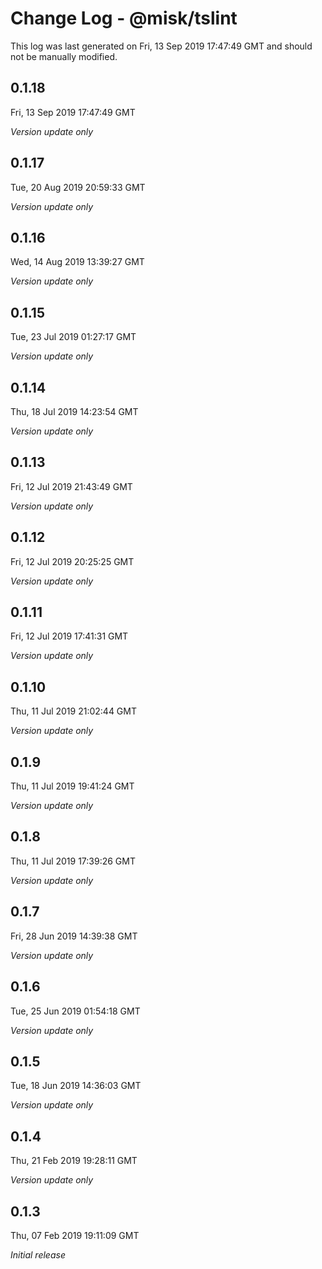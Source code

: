 # Change Log - @misk/tslint

This log was last generated on Fri, 13 Sep 2019 17:47:49 GMT and should not be manually modified.

## 0.1.18
Fri, 13 Sep 2019 17:47:49 GMT

*Version update only*

## 0.1.17
Tue, 20 Aug 2019 20:59:33 GMT

*Version update only*

## 0.1.16
Wed, 14 Aug 2019 13:39:27 GMT

*Version update only*

## 0.1.15
Tue, 23 Jul 2019 01:27:17 GMT

*Version update only*

## 0.1.14
Thu, 18 Jul 2019 14:23:54 GMT

*Version update only*

## 0.1.13
Fri, 12 Jul 2019 21:43:49 GMT

*Version update only*

## 0.1.12
Fri, 12 Jul 2019 20:25:25 GMT

*Version update only*

## 0.1.11
Fri, 12 Jul 2019 17:41:31 GMT

*Version update only*

## 0.1.10
Thu, 11 Jul 2019 21:02:44 GMT

*Version update only*

## 0.1.9
Thu, 11 Jul 2019 19:41:24 GMT

*Version update only*

## 0.1.8
Thu, 11 Jul 2019 17:39:26 GMT

*Version update only*

## 0.1.7
Fri, 28 Jun 2019 14:39:38 GMT

*Version update only*

## 0.1.6
Tue, 25 Jun 2019 01:54:18 GMT

*Version update only*

## 0.1.5
Tue, 18 Jun 2019 14:36:03 GMT

*Version update only*

## 0.1.4
Thu, 21 Feb 2019 19:28:11 GMT

*Version update only*

## 0.1.3
Thu, 07 Feb 2019 19:11:09 GMT

*Initial release*


